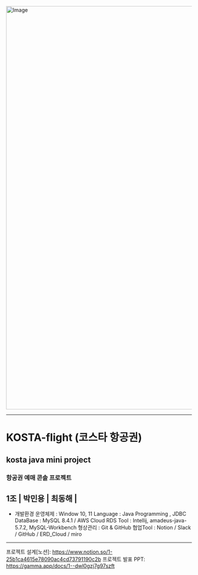 <img width="700" height="1092" alt="Image" src="https://github.com/user-attachments/assets/fbc5d7dc-b7c4-4ea3-a88e-72215e058fa3" />

---------------------------------------------------
# KOSTA-flight (코스타 항공권)
## kosta java mini project
### 항공권 예매 콘솔 프로젝트
1조 | 박민용 | 최동해 |
---------------------------------------------------
- 개발환경
운영체제 : Window 10, 11
Language : Java Programming , JDBC
DataBase : MySQL 8.4.1 / AWS Cloud RDS
Tool : Intellij, amadeus-java-5.7.2, MySQL-Workbench
형상관리 : Git & GitHub
협업Tool : Notion / Slack / GitHub / ERD_Cloud / miro
---------------------------------------------------
프로젝트 설계[노션]: https://www.notion.so/1-25b1ca4615e78090ac4cd73791190c2b
프로젝트 발표 PPT: https://gamma.app/docs/1--dwl0gzj7g97szft

